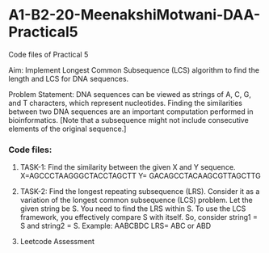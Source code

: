 # A1-B2-20-MeenakshiMotwani-DAA-Practical5
Code files of Practical 5

Aim: Implement Longest Common Subsequence (LCS) algorithm to find the length and LCS for DNA sequences.

Problem Statement: DNA sequences can be viewed as strings of A, C, G, and T characters, which represent nucleotides. Finding the similarities between two DNA sequences are an important computation performed in bioinformatics.
[Note that a subsequence might not include consecutive elements of the original sequence.]

### Code files:
1) TASK-1: Find the similarity between the given X and Y sequence.
X=AGCCCTAAGGGCTACCTAGCTT
Y= GACAGCCTACAAGCGTTAGCTTG

2) TASK-2: Find the longest repeating subsequence (LRS). Consider it as a variation of the
longest common subsequence (LCS) problem.
Let the given string be S. You need to find the LRS within S. To use the LCS framework, you
effectively compare S with itself. So, consider string1 = S and string2 = S.
Example:
AABCBDC
LRS= ABC or ABD

3) Leetcode Assessment

